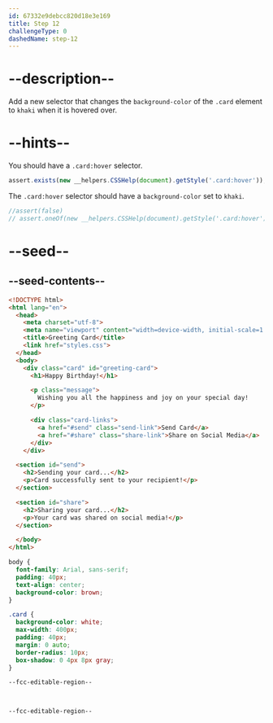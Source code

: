 ```yaml
---
id: 67332e9debcc820d18e3e169
title: Step 12
challengeType: 0
dashedName: step-12
---
```


# --description--

Add a new selector that changes the `background-color` of the `.card` element to `khaki` when it is hovered over.

# --hints--

You should have a `.card:hover` selector.

```js
assert.exists(new __helpers.CSSHelp(document).getStyle('.card:hover'));
```

The `.card:hover` selector should have a `background-color` set to `khaki`.

```js
//assert(false)
// assert.oneOf(new __helpers.CSSHelp(document).getStyle('.card:hover')?.getPropertyValue('background-color').toLowerCase(), ["khaki", "#f0e68c", "rgb(240, 230, 140)", "hsl(54, 77%, 75%)"]);
```

# --seed--

## --seed-contents--

```html
<!DOCTYPE html>
<html lang="en">
  <head>
    <meta charset="utf-8">
    <meta name="viewport" content="width=device-width, initial-scale=1.0">
    <title>Greeting Card</title>
    <link href="styles.css">
  </head>
  <body>
    <div class="card" id="greeting-card">
      <h1>Happy Birthday!</h1>

      <p class="message">
        Wishing you all the happiness and joy on your special day!
      </p>

      <div class="card-links">
        <a href="#send" class="send-link">Send Card</a>
        <a href="#share" class="share-link">Share on Social Media</a>
      </div>
  	</div>

  <section id="send">
    <h2>Sending your card...</h2>
    <p>Card successfully sent to your recipient!</p>
  </section>

  <section id="share">
    <h2>Sharing your card...</h2>
    <p>Your card was shared on social media!</p>
  </section>

  </body>
</html>

```

```css
body {
  font-family: Arial, sans-serif;
  padding: 40px;
  text-align: center;
  background-color: brown;
}

.card {
  background-color: white;
  max-width: 400px;
  padding: 40px;
  margin: 0 auto;
  border-radius: 10px;
  box-shadow: 0 4px 8px gray;
}

--fcc-editable-region--



--fcc-editable-region--

```
